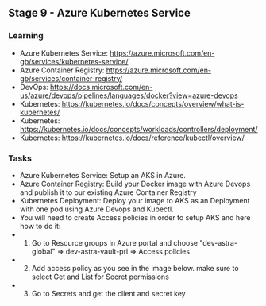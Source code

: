 ## Stage 9 - Azure Kubernetes Service

### Learning

- Azure Kubernetes Service: https://azure.microsoft.com/en-gb/services/kubernetes-service/
- Azure Container Registry: https://azure.microsoft.com/en-gb/services/container-registry/
- DevOps: https://docs.microsoft.com/en-us/azure/devops/pipelines/languages/docker?view=azure-devops
- Kubernetes: https://kubernetes.io/docs/concepts/overview/what-is-kubernetes/
- Kubernetes: https://kubernetes.io/docs/concepts/workloads/controllers/deployment/
- Kubernetes: https://kubernetes.io/docs/reference/kubectl/overview/

### Tasks

- Azure Kubernetes Service: Setup an AKS in Azure.
- Azure Container Registry: Build your Docker image with Azure Devops and publish it to our existing Azure Container Registry
- Kubernetes Deployment: Deploy your image to AKS as an Deployment with one pod using Azure Devops and Kubectl.
- You will need to create Access policies in order to setup AKS and here how to do it:
 - 1. Go to Resource groups in Azure portal and choose "dev-astra-global" => dev-astra-vault-pri => Access policies
 - 2. Add access policy as you see in the image below. make sure to select Get and List for Secret permissions
 - 3. Go to Secrets and get the client and secret key